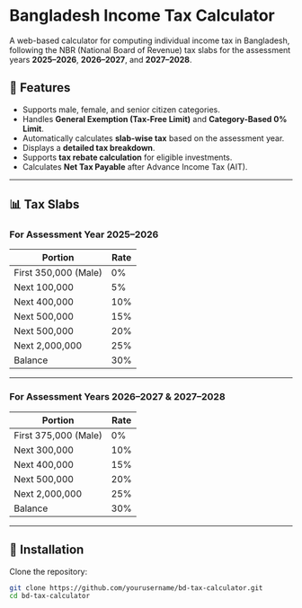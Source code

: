 # Bangladesh Income Tax Calculator

A web-based calculator for computing individual income tax in Bangladesh, following the NBR (National Board of Revenue) tax slabs for the assessment years **2025–2026**, **2026–2027**, and **2027–2028**.

## 📌 Features
- Supports male, female, and senior citizen categories.
- Handles **General Exemption (Tax-Free Limit)** and **Category-Based 0% Limit**.
- Automatically calculates **slab-wise tax** based on the assessment year.
- Displays a **detailed tax breakdown**.
- Supports **tax rebate calculation** for eligible investments.
- Calculates **Net Tax Payable** after Advance Income Tax (AIT).

---

## 📊 Tax Slabs

### **For Assessment Year 2025–2026**
| Portion | Rate |
|---------|------|
| First 350,000 (Male) | 0% |
| Next 100,000 | 5% |
| Next 400,000 | 10% |
| Next 500,000 | 15% |
| Next 500,000 | 20% |
| Next 2,000,000 | 25% |
| Balance | 30% |

---

### **For Assessment Years 2026–2027 & 2027–2028**
| Portion | Rate |
|---------|------|
| First 375,000 (Male) | 0% |
| Next 300,000 | 10% |
| Next 400,000 | 15% |
| Next 500,000 | 20% |
| Next 2,000,000 | 25% |
| Balance | 30% |

---

## 🚀 Installation

Clone the repository:
```bash
git clone https://github.com/yourusername/bd-tax-calculator.git
cd bd-tax-calculator
